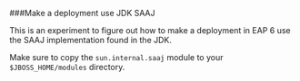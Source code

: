 ###Make a deployment use JDK SAAJ

This is an experiment to figure out how to make a deployment in EAP 6 use the SAAJ implementation found in the JDK.

Make sure to copy the `sun.internal.saaj` module to your `$JBOSS_HOME/modules` directory.
